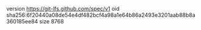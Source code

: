 version https://git-lfs.github.com/spec/v1
oid sha256:6f20440a08de54e4df482bcf4a98a1e64b86a2493e3201aab88b8a360185ee84
size 8768
